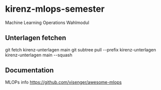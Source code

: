 # kirenz-mlops-semester
Machine Learning Operations Wahlmodul 

## Unterlagen fetchen
git fetch kirenz-unterlagen main
git subtree pull --prefix kirenz-unterlagen kirenz-unterlagen main --squash

## Documentation

MLOPs info https://github.com/visenger/awesome-mlops